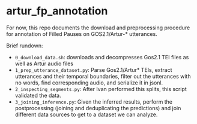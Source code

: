 # artur_fp_annotation

For now, this repo documents the download and preprocessing procedure for
annotation of Filled Pauses on GOS2.1/Artur-* utterances.

Brief rundown:
* `0_download_data.sh`: downloads and decompresses Gos2.1 TEI files as well as
  Artur audio files
* `1_prep_utterance_dataset.py`: Parse Gos2.1/Artur* TEIs, extract utterances
and their temporal boundaries, filter out the utterances with no words, find
corresponding audio, and serialize it in jsonl.
* `2_inspecting_segments.py`: After Ivan performed this splits, this script
  validated the data.
* `3_joining_inference.py`: Given the inferred results, perform the
  postprocessing (joining and deduplicating the predictions) and join different
  data sources to get to a dataset we can analyze.

